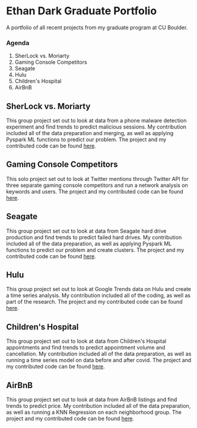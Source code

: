 # Ethan Dark Graduate Portfolio
A portfolio of all recent projects from my graduate program at CU Boulder.

### Agenda
1. SherLock vs. Moriarty
2. Gaming Console Competitors
3. Seagate
4. Hulu
5. Children's Hospital
6. AirBnB

## SherLock vs. Moriarty
This group project set out to look at data from a phone malware detection experiment and find trends to predict malicious sessions. My contribution included all of the data preparation and merging, as well as applying Pyspark ML functions to predict our problem.
The project and my contributed code can be found [here](https://github.com/ethandark310/EthanDarkPortfolio/tree/main/docs/SherLock%20vs.%20Moriarty%20Project).

## Gaming Console Competitors
This solo project set out to look at Twitter mentions through Twitter API for three separate gaming console competitors and run a network analysis on keywords and users.
The project and my contributed code can be found [here](https://github.com/ethandark310/EthanDarkPortfolio/tree/main/docs/Gaming%20Console%20Project).

## Seagate
This group project set out to look at data from Seagate hard drive production and find trends to predict failed hard drives. My contribution included all of the data preparation, as well as applying Pyspark ML functions to predict our problem and create clusters.
The project and my contributed code can be found [here](https://github.com/ethandark310/EthanDarkPortfolio/tree/main/docs/Seagate%20Project).

## Hulu
This group project set out to look at Google Trends data on Hulu and create a time series analysis. My contribution included all of the coding, as well as part of the research.
The project and my contributed code can be found [here](https://github.com/ethandark310/EthanDarkPortfolio/tree/main/docs/Hulu%20Project).

## Children's Hospital
This group project set out to look at data from Children's Hospital appointments and find trends to predict appointment volume and cancellation. My contribution included all of the data preparation, as well as running a time series model on data before and after covid.
The project and my contributed code can be found [here](https://github.com/ethandark310/EthanDarkPortfolio/tree/main/docs/Childrens%20Hospital%20Project).

## AirBnB
This group project set out to look at data from AirBnB listings and find trends to predict price. My contribution included all of the data preparation, as well as running a KNN Regression on each neighborhood group.
The project and my contributed code can be found [here](https://github.com/ethandark310/EthanDarkPortfolio/tree/main/docs/AirBnB%20Project).
